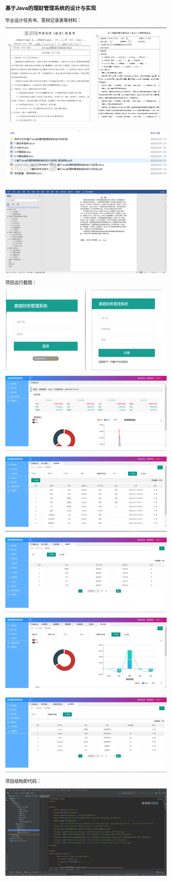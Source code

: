 ### 基于Java的理财管理系统的设计与实现

毕业设计任务书、答辩记录表等材料：

| ![image-20220602145329151.png](images/image-20220602145329151.png) | ![image-20220602145450791.png](images/image-20220602145450791.png) |
| ------------------------------------------------------------ | ------------------------------------------------------------ |

![image-20220602145554397.png](images/image-20220602145554397.png)

![image-20220602151728151](images/image-20220602151728151.png)

项目运行截图：

![登录和注册页面](images/登录和注册页面.png)

![首页](images/首页.png)



![支出详情](images/支出详情.png)



![资产页面](images/资产页面.png)



![统计报表页面](images/统计报表页面.png)



![用户管理页面](images/用户管理页面.png)



项目结构即代码：

![image-20220602145912023](images/image-20220602145912023.png)



























